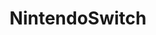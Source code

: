 ---
title: NintendoSwitch
crosslinks:
- GameDeals
- youtubefactsbot
- nintendo
- splatoon
- zelda
- gaming
- Breath_of_the_Wild
- Games
- tmsbmeta
- Gamingcirclejerk
- xkcd
- Android
- ARMS
- NintendoNX
- AskReddit
- nocontext
- RocketLeague
- livven
- wiiu
- john_yukis_bots
---